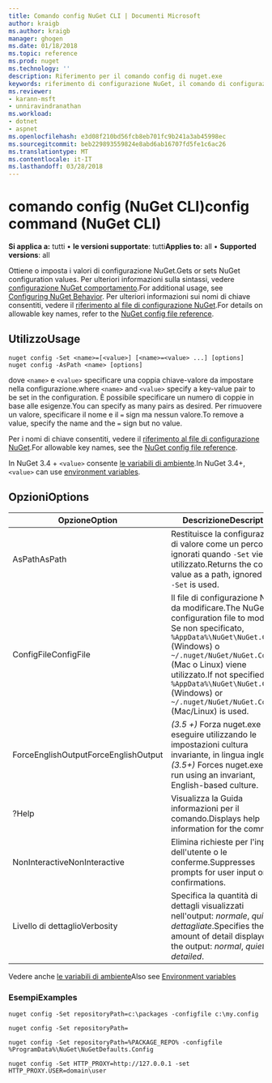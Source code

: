 ```yaml
---
title: Comando config NuGet CLI | Documenti Microsoft
author: kraigb
ms.author: kraigb
manager: ghogen
ms.date: 01/18/2018
ms.topic: reference
ms.prod: nuget
ms.technology: ''
description: Riferimento per il comando config di nuget.exe
keywords: riferimento di configurazione NuGet, il comando di configurazione
ms.reviewer:
- karann-msft
- unniravindranathan
ms.workload:
- dotnet
- aspnet
ms.openlocfilehash: e3d08f210bd56fcb8eb701fc9b241a3ab45998ec
ms.sourcegitcommit: beb229893559824e8abd6ab16707fd5fe1c6ac26
ms.translationtype: MT
ms.contentlocale: it-IT
ms.lasthandoff: 03/28/2018
---
```

# <a name="config-command-nuget-cli"></a><span data-ttu-id="69579-104">comando config (NuGet CLI)</span><span class="sxs-lookup"><span data-stu-id="69579-104">config command (NuGet CLI)</span></span>

<span data-ttu-id="69579-105">**Si applica a:** tutti &bullet; **le versioni supportate**: tutti</span><span class="sxs-lookup"><span data-stu-id="69579-105">**Applies to:** all &bullet; **Supported versions**: all</span></span>

<span data-ttu-id="69579-106">Ottiene o imposta i valori di configurazione NuGet.</span><span class="sxs-lookup"><span data-stu-id="69579-106">Gets or sets NuGet configuration values.</span></span> <span data-ttu-id="69579-107">Per ulteriori informazioni sulla sintassi, vedere [configurazione NuGet comportamento](../consume-packages/configuring-nuget-behavior.md).</span><span class="sxs-lookup"><span data-stu-id="69579-107">For additional usage, see [Configuring NuGet Behavior](../consume-packages/configuring-nuget-behavior.md).</span></span> <span data-ttu-id="69579-108">Per ulteriori informazioni sui nomi di chiave consentiti, vedere il [riferimento al file di configurazione NuGet](../reference/nuget-config-file.md).</span><span class="sxs-lookup"><span data-stu-id="69579-108">For details on allowable key names, refer to the [NuGet config file reference](../reference/nuget-config-file.md).</span></span>

## <a name="usage"></a><span data-ttu-id="69579-109">Utilizzo</span><span class="sxs-lookup"><span data-stu-id="69579-109">Usage</span></span>

```cli
nuget config -Set <name>=[<value>] [<name>=<value> ...] [options]
nuget config -AsPath <name> [options]
```

<span data-ttu-id="69579-110">dove `<name>` e `<value>` specificare una coppia chiave-valore da impostare nella configurazione.</span><span class="sxs-lookup"><span data-stu-id="69579-110">where `<name>` and `<value>` specify a key-value pair to be set in the configuration.</span></span> <span data-ttu-id="69579-111">È possibile specificare un numero di coppie in base alle esigenze.</span><span class="sxs-lookup"><span data-stu-id="69579-111">You can specify as many pairs as desired.</span></span> <span data-ttu-id="69579-112">Per rimuovere un valore, specificare il nome e il `=` sign ma nessun valore.</span><span class="sxs-lookup"><span data-stu-id="69579-112">To remove a value, specify the name and the `=` sign but no value.</span></span>

<span data-ttu-id="69579-113">Per i nomi di chiave consentiti, vedere il [riferimento al file di configurazione NuGet](../reference/nuget-config-file.md).</span><span class="sxs-lookup"><span data-stu-id="69579-113">For allowable key names, see the [NuGet config file reference](../reference/nuget-config-file.md).</span></span>

<span data-ttu-id="69579-114">In NuGet 3.4 + `<value>` consente [le variabili di ambiente](cli-ref-environment-variables.md).</span><span class="sxs-lookup"><span data-stu-id="69579-114">In NuGet 3.4+, `<value>` can use [environment variables](cli-ref-environment-variables.md).</span></span>

## <a name="options"></a><span data-ttu-id="69579-115">Opzioni</span><span class="sxs-lookup"><span data-stu-id="69579-115">Options</span></span>

| <span data-ttu-id="69579-116">Opzione</span><span class="sxs-lookup"><span data-stu-id="69579-116">Option</span></span> | <span data-ttu-id="69579-117">Descrizione</span><span class="sxs-lookup"><span data-stu-id="69579-117">Description</span></span> |
| --- | --- |
| <span data-ttu-id="69579-118">AsPath</span><span class="sxs-lookup"><span data-stu-id="69579-118">AsPath</span></span> | <span data-ttu-id="69579-119">Restituisce la configurazione di valore come un percorso, ignorati quando `-Set` viene utilizzato.</span><span class="sxs-lookup"><span data-stu-id="69579-119">Returns the config value as a path, ignored when `-Set` is used.</span></span> |
| <span data-ttu-id="69579-120">ConfigFile</span><span class="sxs-lookup"><span data-stu-id="69579-120">ConfigFile</span></span> | <span data-ttu-id="69579-121">Il file di configurazione NuGet da modificare.</span><span class="sxs-lookup"><span data-stu-id="69579-121">The NuGet configuration file to modify.</span></span> <span data-ttu-id="69579-122">Se non specificato, `%AppData%\NuGet\NuGet.Config` (Windows) o `~/.nuget/NuGet/NuGet.Config` (Mac o Linux) viene utilizzato.</span><span class="sxs-lookup"><span data-stu-id="69579-122">If not specified, `%AppData%\NuGet\NuGet.Config` (Windows) or `~/.nuget/NuGet/NuGet.Config` (Mac/Linux) is used.</span></span>|
| <span data-ttu-id="69579-123">ForceEnglishOutput</span><span class="sxs-lookup"><span data-stu-id="69579-123">ForceEnglishOutput</span></span> | <span data-ttu-id="69579-124">*(3.5 +)*  Forza nuget.exe per eseguire utilizzando le impostazioni cultura invariante, in lingua inglese.</span><span class="sxs-lookup"><span data-stu-id="69579-124">*(3.5+)* Forces nuget.exe to run using an invariant, English-based culture.</span></span> |
| <span data-ttu-id="69579-125">?</span><span class="sxs-lookup"><span data-stu-id="69579-125">Help</span></span> | <span data-ttu-id="69579-126">Visualizza la Guida informazioni per il comando.</span><span class="sxs-lookup"><span data-stu-id="69579-126">Displays help information for the command.</span></span> |
| <span data-ttu-id="69579-127">NonInteractive</span><span class="sxs-lookup"><span data-stu-id="69579-127">NonInteractive</span></span> | <span data-ttu-id="69579-128">Elimina richieste per l'input dell'utente o le conferme.</span><span class="sxs-lookup"><span data-stu-id="69579-128">Suppresses prompts for user input or confirmations.</span></span> |
| <span data-ttu-id="69579-129">Livello di dettaglio</span><span class="sxs-lookup"><span data-stu-id="69579-129">Verbosity</span></span> | <span data-ttu-id="69579-130">Specifica la quantità di dettagli visualizzati nell'output: *normale*, *quiet*, *dettagliate*.</span><span class="sxs-lookup"><span data-stu-id="69579-130">Specifies the amount of detail displayed in the output: *normal*, *quiet*, *detailed*.</span></span> |

<span data-ttu-id="69579-131">Vedere anche [le variabili di ambiente](cli-ref-environment-variables.md)</span><span class="sxs-lookup"><span data-stu-id="69579-131">Also see [Environment variables](cli-ref-environment-variables.md)</span></span>

### <a name="examples"></a><span data-ttu-id="69579-132">Esempi</span><span class="sxs-lookup"><span data-stu-id="69579-132">Examples</span></span>

```cli
nuget config -Set repositoryPath=c:\packages -configfile c:\my.config

nuget config -Set repositoryPath=

nuget config -Set repositoryPath=%PACKAGE_REPO% -configfile %ProgramData%\NuGet\NuGetDefaults.Config

nuget config -Set HTTP_PROXY=http://127.0.0.1 -set HTTP_PROXY.USER=domain\user
```
